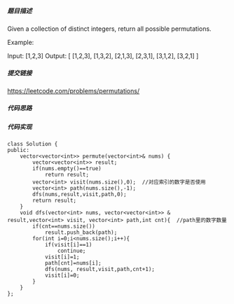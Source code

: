 ##### 题目描述
Given a collection of distinct integers, return all possible permutations.

Example:

Input: [1,2,3]
Output:
[
  [1,2,3],
  [1,3,2],
  [2,1,3],
  [2,3,1],
  [3,1,2],
  [3,2,1]
]


##### 提交链接
https://leetcode.com/problems/permutations/



##### 代码思路




##### 代码实现
```
class Solution {
public:
    vector<vector<int>> permute(vector<int>& nums) {
        vector<vector<int>> result;
        if(nums.empty()==true)
            return result;
        vector<int> visit(nums.size(),0);  //对应索引的数字是否使用
        vector<int> path(nums.size(),-1);
        dfs(nums,result,visit,path,0);
        return result;
    }
    void dfs(vector<int> nums, vector<vector<int>> & result,vector<int> visit, vector<int> path,int cnt){  //path里的数字数量
        if(cnt==nums.size())
            result.push_back(path);
        for(int i=0;i<nums.size();i++){
            if(visit[i]==1)
                continue;
            visit[i]=1;
            path[cnt]=nums[i];
            dfs(nums, result,visit,path,cnt+1);
            visit[i]=0;
        }
    }
};


```
